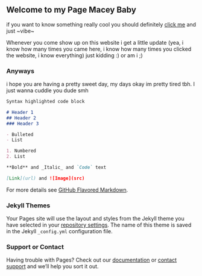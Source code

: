 ## Welcome to my Page Macey Baby

if you want to know something really cool you should definitely [click me](https://www.youtube.com/watch?v=E3fX2_bxEkg) and just ~vibe~

Whenever you come show up on this website i get a little update (yea, i know how many times you came here, i know how many times you clicked the website, i know everything) just kidding :) or am i ;)

### Anyways

i hope you are having a pretty sweet day, my days okay im pretty tired tbh. I just wanna cuddle you dude smh
```markdown 
Syntax highlighted code block

# Header 1
## Header 2
### Header 3

- Bulleted
- List

1. Numbered
2. List

**Bold** and _Italic_ and `Code` text

[Link](url) and ![Image](src)
```

For more details see [GitHub Flavored Markdown](https://guides.github.com/features/mastering-markdown/).

### Jekyll Themes

Your Pages site will use the layout and styles from the Jekyll theme you have selected in your [repository settings](https://github.com/TheJoeMaly/TheJoeMaly.github.io/settings). The name of this theme is saved in the Jekyll `_config.yml` configuration file.

### Support or Contact

Having trouble with Pages? Check out our [documentation](https://docs.github.com/categories/github-pages-basics/) or [contact support](https://support.github.com/contact) and we’ll help you sort it out.
